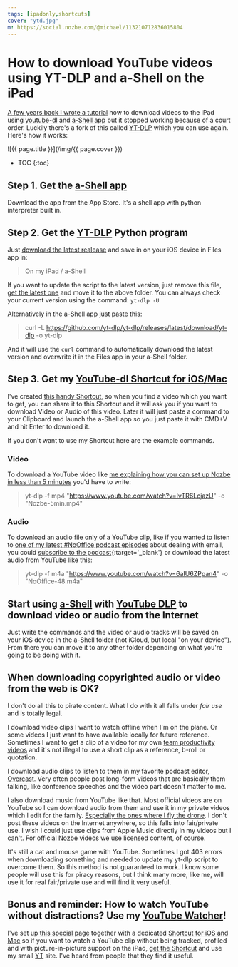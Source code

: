 ```yaml
---
tags: [ipadonly,shortcuts]
cover: "ytd.jpg"
m: https://social.nozbe.com/@michael/113210712836015804
---
```


# How to download YouTube videos using YT-DLP and a-Shell on the iPad

[A few years back I wrote a tutorial](/youtube-dl/) how to download videos to the iPad using [youtube-dl](https://yt-dl.org/) and [a-Shell app][a] but it stopped working because of a court order. Luckily there's a fork of this called [YT-DLP][d] which you can use again. Here's how it works:

<!--More-->

![{{ page.title }}](/img/{{ page.cover }})

* TOC
{:toc}

## Step 1. Get the [a-Shell app][a]

Download the app from the App Store. It's a shell app with python interpreter built in.

## Step 2. Get the [YT-DLP][d] Python program

Just [download the latest realease][r] and save in on your iOS device in Files app in:

> On my iPad / a-Shell

If you want to update the script to the latest version, just remove this file, [get the latest one][r] and move it to the above folder. You can always check your current version using the command: `yt-dlp -U`

Alternatively in the a-Shell app just paste this:

> curl -L https://github.com/yt-dlp/yt-dlp/releases/latest/download/yt-dlp -o yt-dlp

And it will use the `curl` command to automatically download the latest version and overwrite it in the Files app in your a-Shell folder.

## Step 3. Get my [YouTube-dl Shortcut for iOS/Mac][s]

I've created [this handy Shortcut][s], so when you find a video which you want to get, you can share it to this Shortcut and it will ask you if you want to download Video or Audio of this video. Later it will just paste a command to your Clipboard and launch the a-Shell app so you just paste it with CMD+V and hit Enter to download it.

If you don't want to use my Shortcut here are the example commands.

### Video

To download a YouTube video like [me explaining how you can set up Nozbe in less than 5 minutes](/nozbe-5min/) you'd have to write:

> yt-dlp -f mp4 "https://www.youtube.com/watch?v=IvTR6LcjazU" -o "Nozbe-5min.mp4"

### Audio

To download an audio file only of a YouTube clip, like if you wanted to listen to [one of my latest #NoOffice podcast episodes](/noofficefm-48) about dealing with email, you could [subscribe to the podcast](https://nooffice.fm){:target='_blank'} or download the latest audio from YouTube like this:

> yt-dlp -f m4a "https://www.youtube.com/watch?v=6aIU6ZPpan4" -o "NoOffice-48.m4a"

## Start using [a-Shell][a] with [YouTube DLP][d] to download video or audio from the Internet

Just write the commands and the video or audio tracks will be saved on your iOS device in the a-Shell folder (not iCloud, but local "on your device"). From there you can move it to any other folder depending on what you're going to be doing with it.

## When downloading copyrighted audio or video from the web is OK?

I don't do all this to pirate content. What I do with it all falls under *fair use* and is totally legal.

I download video clips I want to watch offline when I'm on the plane. Or some videos I just want to have available locally for future reference. Sometimes I want to get a clip of a video for my own [team productivity videos](/vlog) and it's not illegal to use a short clip as a reference, b-roll or quotation.

I download audio clips to listen to them in my favorite podcast editor, [Overcast](https://overcast.fm/). Very often people post long-form videos that are basically them talking, like conference speeches and the video part doesn't matter to me.

I also download music from YouTube like that. Most official videos are on YouTube so I can download audio from them and use it in my private videos which I edit for the family. [Especially the ones where I fly the drone](/drone/). I don't post these videos on the Internet anywhere, so this falls into fair/private use. I wish I could just use clips from Apple Music directly in my videos but I can't. For official [Nozbe](/nozbe/) videos we use licensed content, of course.

It's still a cat and mouse game with YouTube. Sometimes I got 403 errors when downloading something and needed to update my yt-dlp script to overcome them. So this method is not guaranteed to work. I know some people will use this for piracy reasons, but I think many more, like me, will use it for real fair/private use and will find it very useful.

## Bonus and reminder: How to watch YouTube without distractions? Use my [YouTube Watcher](/yt/)!

I've set up [this special page](/yt/) together with a dedicated [Shortcut for iOS and Mac][sy] so if you want to watch a YouTube clip without being tracked, profiled and with picture-in-picture support on the iPad, [get the Shortcut][sy] and use my small [YT](/yt) site. I've heard from people that they find it useful.


[sy]: https://www.icloud.com/shortcuts/56ebe64991fc441ea1bf0d4b52eaa2dd
[r]: https://github.com/yt-dlp/yt-dlp/releases/latest/download/yt-dlp
[d]: https://github.com/yt-dlp/yt-dlp
[s]: https://www.icloud.com/shortcuts/2deca4dcb2d94e7e83eab56a340cac08
[a]: https://apps.apple.com/us/app/a-shell/id1473805438

[n]: https://michael.gratis/nozbe
[np]: https://michael.gratis/nozbepersonal